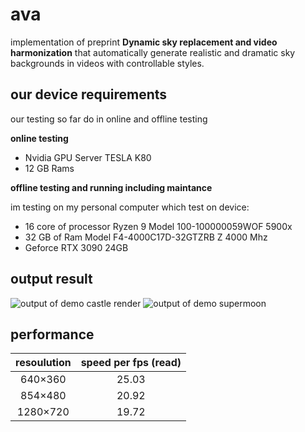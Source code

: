 # ava

implementation of preprint **Dynamic sky replacement and video harmonization** 
that automatically generate realistic and dramatic sky backgrounds in videos with controllable 
styles.

## our device requirements

our testing so far do in online and offline testing

**online testing**

- Nvidia GPU Server TESLA K80
- 12 GB Rams

**offline testing and running including maintance**

im testing on my personal computer which test on device:

- 16 core of processor Ryzen 9 Model 100-100000059WOF 5900x
- 32 GB of Ram Model F4-4000C17D-32GTZRB Z 4000 Mhz
- Geforce RTX 3090 24GB

## output result

![output of demo castle render](./output/demo-castle.gif?raw=true)
![output of demo supermoon](./output/demo-supermoon.gif)


## performance
| resoulution | speed per fps (read) | 
| :--------: | :------------------: |
| 640×360 | 25.03 |
| 854×480 | 20.92 |
| 1280×720 | 19.72 |
